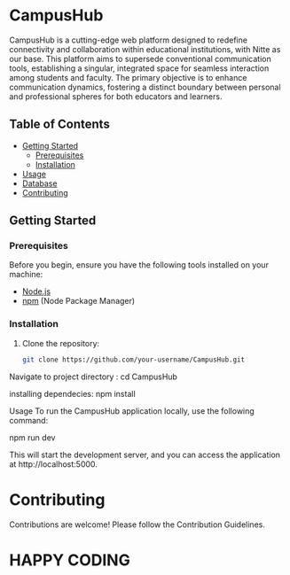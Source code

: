 # CampusHub

CampusHub is a cutting-edge web platform designed to redefine connectivity and collaboration within educational institutions, with Nitte as our base. This platform aims to supersede conventional communication tools, establishing a singular, integrated space for seamless interaction among students and faculty. The primary objective is to enhance communication dynamics, fostering a distinct boundary between personal and professional spheres for both educators and learners.

## Table of Contents

- [Getting Started](#getting-started)
  - [Prerequisites](#prerequisites)
  - [Installation](#installation)
- [Usage](#usage)
- [Database](#database)
- [Contributing](#contributing)


## Getting Started

### Prerequisites

Before you begin, ensure you have the following tools installed on your machine:

- [Node.js](https://nodejs.org/)
- [npm](https://www.npmjs.com/) (Node Package Manager)

### Installation

1. Clone the repository:

   ```bash
   git clone https://github.com/your-username/CampusHub.git
Navigate to project directory :
cd CampusHub

installing dependecies:
npm install

Usage
To run the CampusHub application locally, use the following command:


npm run dev

This will start the development server, and you can access the application at http://localhost:5000.

# Contributing
Contributions are welcome! Please follow the Contribution Guidelines.



# HAPPY CODING





















